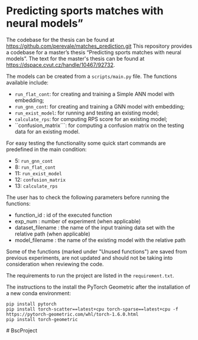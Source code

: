 # Predicting sports matches with neural models”
The codebase for the thesis can be found at <https://github.com/perevale/matches_prediction.git>
This repository provides a codebase for a master’s thesis “Predicting sports matches with neural models”.
The text for the master's thesis can be found at <https://dspace.cvut.cz/handle/10467/92732>.

The models can be created from a ```scripts/main.py``` file. 
The functions available include:

 - ```run_flat_cont```: for creating and training a Simple ANN model with embedding;
 - ```run_gnn_cont```: for creating and training a GNN model with embedding;
 - ```run_exist_model```: for running and testing an existing model;
 - ```calculate_rps```: for computing RPS score for an existing model;
 - ``confusion_matrix```: for computing a confusion matrix on the testing data for an existing model.

For easy testing the functionality some quick start commands are predefined in the main condition:
 - 5: ```run_gnn_cont```
 - 8: ```run_flat_cont```
 - 11: ```run_exist_model```
 - 12: ```confusion_matrix```
 - 13: ```calculate_rps```


The user has to check the following parameters before running the functions:

 - function_id : id of the executed function 
 - exp_num : number of experiment (when applicable)
 - dataset_filename : the name of the input training data set with the relative path (when applicable)   
 - model_filename : the name of the existing model with the relative path


Some of the functions (marked under "Unused functions") are saved from previous experiments, are not updated and should not be taking into consideration when reviewing the code.

The requirements to run the project are listed in the ```requirement.txt```.

The instructions to the install the PyTorch Geometric after the installation of a new conda environment:

    pip install pytorch  
    pip install torch-scatter==latest+cpu torch-sparse==latest+cpu -f https://pytorch-geometric.com/whl/torch-1.6.0.html  
    pip install torch-geometric

#   B s c P r o j e c t  
 